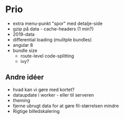 # Prio

* extra menu-punkt "spor" med detalje-side
* gzip på data - cache-headers (1 min?)
* 2019-data
* differential loading (mulitple bundles)
* angular 8
* bundle size
  * route-level code-splitting
  * ivy?

## Andre idéer

* hvad kan vi gøre med kortet?
* dataupdate i worker - eller til serveren
* theming
* fjerne ubrugt data for at gøre fil-størrelsen mindre
* Rigtige billedskalering
